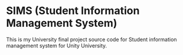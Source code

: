 # SIMS (Student Information Management System) 
This is my University final project source code for Student information management system for Unity University.
